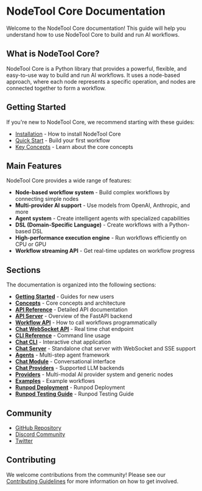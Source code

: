 # NodeTool Core Documentation

Welcome to the NodeTool Core documentation! This guide will help you understand how to use NodeTool Core to build and
run AI workflows.

## What is NodeTool Core?

NodeTool Core is a Python library that provides a powerful, flexible, and easy-to-use way to build and run AI workflows.
It uses a node-based approach, where each node represents a specific operation, and nodes are connected together to form
a workflow.

## Getting Started

If you're new to NodeTool Core, we recommend starting with these guides:

- [Installation](getting-started/installation.md) - How to install NodeTool Core
- [Quick Start](getting-started/quick-start.md) - Build your first workflow
- [Key Concepts](concepts/key-concepts.md) - Learn about the core concepts

## Main Features

NodeTool Core provides a wide range of features:

- **Node-based workflow system** - Build complex workflows by connecting simple nodes
- **Multi-provider AI support** - Use models from OpenAI, Anthropic, and more
- **Agent system** - Create intelligent agents with specialized capabilities
- **DSL (Domain-Specific Language)** - Create workflows with a Python-based DSL
- **High-performance execution engine** - Run workflows efficiently on CPU or GPU
- **Workflow streaming API** - Get real-time updates on workflow progress

## Sections

The documentation is organized into the following sections:

- [**Getting Started**](getting-started/index.md) - Guides for new users
- [**Concepts**](concepts/index.md) - Core concepts and architecture
- [**API Reference**](api-reference/index.md) - Detailed API documentation
- [**API Server**](api-server.md) - Overview of the FastAPI backend
- [**Workflow API**](workflow-api.md) - How to call workflows programmatically
- [**Chat WebSocket API**](chat-api.md) - Real time chat endpoint
- [**CLI Reference**](cli.md) - Command line usage
- [**Chat CLI**](chat-cli.md) - Interactive chat application
- [**Chat Server**](chat-server.md) - Standalone chat server with WebSocket and SSE support
- [**Agents**](agents.md) - Multi-step agent framework
- [**Chat Module**](chat.md) - Conversational interface
- [**Chat Providers**](chat-providers.md) - Supported LLM backends
- [**Providers**](providers.md) - Multi-modal AI provider system and generic nodes
- [**Examples**](../examples/README.md) - Example workflows
- [**Runpod Deployment**](runpod-deployment.md) - Runpod Deployment
- [**Runpod Testing Guide**](runpod_testing_guide.md) - Runpod Testing Guide

## Community

- [GitHub Repository](https://github.com/yourusername/nodetool-core)
- [Discord Community](https://discord.gg/nodetool)
- [Twitter](https://twitter.com/nodetool)

## Contributing

We welcome contributions from the community! Please see our [Contributing Guidelines](../CONTRIBUTING.md) for more
information on how to get involved.
